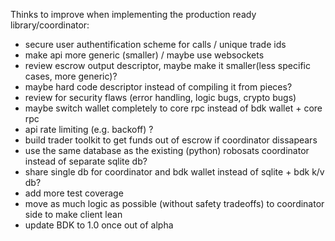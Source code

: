 Thinks to improve when implementing the production ready library/coordinator:
* secure user authentification scheme for calls / unique trade ids
* make api more generic (smaller) / maybe use websockets
* review escrow output descriptor, maybe make it smaller(less specific cases, more generic)?
* maybe hard code descriptor instead of compiling it from pieces?
* review for security flaws (error handling, logic bugs, crypto bugs)
* maybe switch wallet completely to core rpc instead of bdk wallet + core rpc
* api rate limiting (e.g. backoff) ?
* build trader toolkit to get funds out of escrow if coordinator dissapears
* use the same database as the existing (python) robosats coordinator instead of separate sqlite db?
* share single db for coordinator and bdk wallet instead of sqlite + bdk k/v db?
* add more test coverage
* move as much logic as possible (without safety tradeoffs) to coordinator side to make client lean
* update BDK to 1.0 once out of alpha
